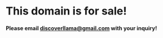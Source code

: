 # This domain is for sale!

#### Please email [discoverllama@gmail.com](mailto:discoverllama@gmail.com) with your inquiry!
